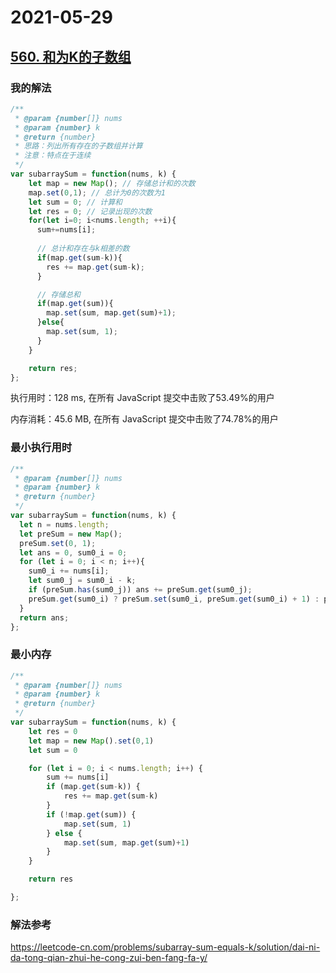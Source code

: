 # 2021-05-29

## [560. 和为K的子数组](https://leetcode-cn.com/problems/subarray-sum-equals-k/)

### 我的解法

```js
/**
 * @param {number[]} nums
 * @param {number} k
 * @return {number}
 * 思路：列出所有存在的子数组并计算
 * 注意：特点在于连续
 */
var subarraySum = function(nums, k) {
    let map = new Map(); // 存储总计和的次数
    map.set(0,1); // 总计为0的次数为1
    let sum = 0; // 计算和
    let res = 0; // 记录出现的次数
    for(let i=0; i<nums.length; ++i){
      sum+=nums[i];
      
      // 总计和存在与k相差的数
      if(map.get(sum-k)){
        res += map.get(sum-k);
      }

      // 存储总和
      if(map.get(sum)){
        map.set(sum, map.get(sum)+1);
      }else{
        map.set(sum, 1);
      }
    }

    return res;
};
```

执行用时：128 ms, 在所有 JavaScript 提交中击败了53.49%的用户

内存消耗：45.6 MB, 在所有 JavaScript 提交中击败了74.78%的用户

### 最小执行用时

```js
/**
 * @param {number[]} nums
 * @param {number} k
 * @return {number}
 */
var subarraySum = function(nums, k) {
  let n = nums.length;
  let preSum = new Map();
  preSum.set(0, 1);
  let ans = 0, sum0_i = 0;
  for (let i = 0; i < n; i++){
    sum0_i += nums[i];
    let sum0_j = sum0_i - k;
    if (preSum.has(sum0_j)) ans += preSum.get(sum0_j);
    preSum.get(sum0_i) ? preSum.set(sum0_i, preSum.get(sum0_i) + 1) : preSum.set(sum0_i, 1);
  }
  return ans;
};
```

### 最小内存

```js
/**
 * @param {number[]} nums
 * @param {number} k
 * @return {number}
 */
var subarraySum = function(nums, k) {
    let res = 0
    let map = new Map().set(0,1)
    let sum = 0

    for (let i = 0; i < nums.length; i++) {
        sum += nums[i]
        if (map.get(sum-k)) {
            res += map.get(sum-k)
        } 
        if (!map.get(sum)) {
            map.set(sum, 1)
        } else {
            map.set(sum, map.get(sum)+1)
        }
    }

    return res

};
```

### 解法参考



https://leetcode-cn.com/problems/subarray-sum-equals-k/solution/dai-ni-da-tong-qian-zhui-he-cong-zui-ben-fang-fa-y/

